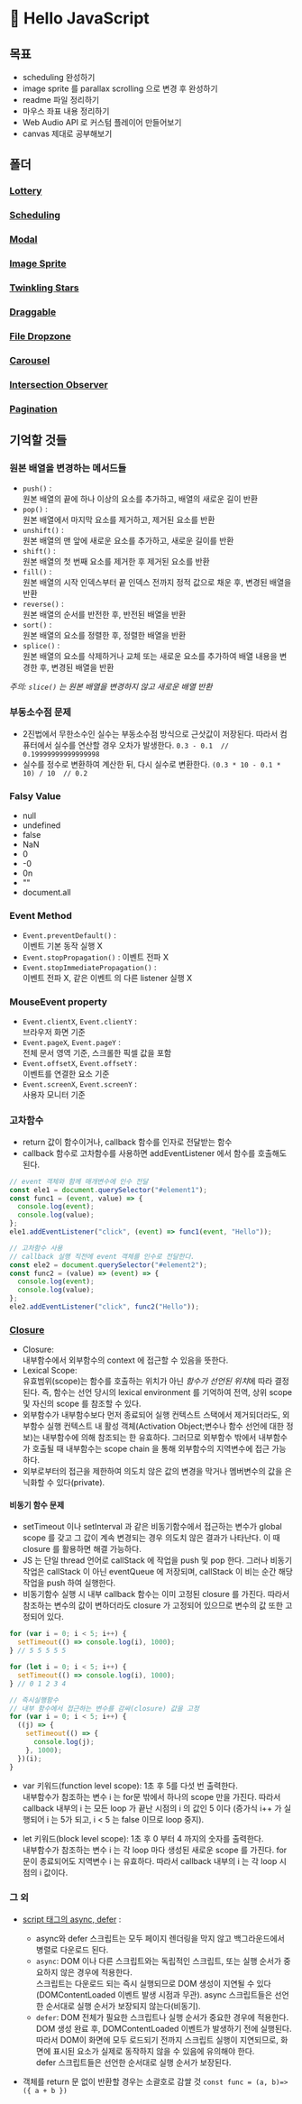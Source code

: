 # :spaghetti: Hello JavaScript

## 목표

- scheduling 완성하기
- image sprite 를 parallax scrolling 으로 변경 후 완성하기
- readme 파일 정리하기
- 마우스 좌표 내용 정리하기
- Web Audio API 로 커스텀 플레이어 만들어보기
- canvas 제대로 공부해보기

## 폴더

### [Lottery](https://github.com/PollyGotACracker/hello-javascript/tree/master/000.lottery)

### [Scheduling](https://github.com/PollyGotACracker/hello-javascript/tree/master/001.scheduling)

### [Modal](https://github.com/PollyGotACracker/hello-javascript/tree/master/002.modal)

### [Image Sprite](https://github.com/PollyGotACracker/hello-javascript/tree/master/003.image_sprite)

### [Twinkling Stars](https://github.com/PollyGotACracker/hello-javascript/tree/master/004.twinkling_stars)

### [Draggable](https://github.com/PollyGotACracker/hello-javascript/tree/master/005.draggable)

### [File Dropzone](https://github.com/PollyGotACracker/hello-javascript/tree/master/006.file_dropzone)

### [Carousel](https://github.com/PollyGotACracker/hello-javascript/tree/master/007.carousel)

### [Intersection Observer](https://github.com/PollyGotACracker/hello-javascript/tree/master/008.intersection_observer)

### [Pagination](https://github.com/PollyGotACracker/hello-javascript/tree/master/009.pagination)

## 기억할 것들

### 원본 배열을 변경하는 메서드들

- `push()` :  
  원본 배열의 끝에 하나 이상의 요소를 추가하고, 배열의 새로운 길이 반환
- `pop()` :  
  원본 배열에서 마지막 요소를 제거하고, 제거된 요소를 반환
- `unshift()` :  
  원본 배열의 맨 앞에 새로운 요소를 추가하고, 새로운 길이를 반환
- `shift()` :  
  원본 배열의 첫 번째 요소를 제거한 후 제거된 요소를 반환
- `fill()` :  
  원본 배열의 시작 인덱스부터 끝 인덱스 전까지 정적 값으로 채운 후, 변경된 배열을 반환
- `reverse()` :  
  원본 배열의 순서를 반전한 후, 반전된 배열을 반환
- `sort()` :  
  원본 배열의 요소를 정렬한 후, 정렬한 배열을 반환
- `splice()` :  
   원본 배열의 요소를 삭제하거나 교체 또는 새로운 요소를 추가하여 배열 내용을 변경한 후, 변경된 배열을 반환

_주의: `slice()` 는 원본 배열을 변경하지 않고 새로운 배열 반환_

### 부동소수점 문제

- 2진법에서 무한소수인 실수는 부동소수점 방식으로 근삿값이 저장된다. 따라서 컴퓨터에서 실수를 연산할 경우 오차가 발생한다.
  `0.3 - 0.1  // 0.19999999999999998`
- 실수를 정수로 변환하여 계산한 뒤, 다시 실수로 변환한다.
  `(0.3 * 10 - 0.1 * 10) / 10  // 0.2`

### Falsy Value

- null
- undefined
- false
- NaN
- 0
- -0
- 0n
- ""
- document.all

### Event Method

- `Event.preventDefault()` :  
  이벤트 기본 동작 실행 X
- `Event.stopPropagation()` :
  이벤트 전파 X
- `Event.stopImmediatePropagation()` :  
  이벤트 전파 X, 같은 이벤트 의 다른 listener 실행 X

### MouseEvent property

- `Event.clientX`, `Event.clientY` :  
  브라우저 화면 기준
- `Event.pageX`, `Event.pageY` :  
  전체 문서 영역 기준, 스크롤한 픽셀 값을 포함
- `Event.offsetX`, `Event.offsetY` :  
  이벤트를 연결한 요소 기준
- `Event.screenX`, `Event.screenY` :  
  사용자 모니터 기준

### 고차함수

- return 값이 함수이거나, callback 함수를 인자로 전달받는 함수
- callback 함수로 고차함수를 사용하면 addEventListener 에서 함수를 호출해도 된다.

```js
// event 객체와 함께 매개변수에 인수 전달
const ele1 = document.querySelector("#element1");
const func1 = (event, value) => {
  console.log(event);
  console.log(value);
};
ele1.addEventListener("click", (event) => func1(event, "Hello"));

// 고차함수 사용
// callback 실행 직전에 event 객체를 인수로 전달한다.
const ele2 = document.querySelector("#element2");
const func2 = (value) => (event) => {
  console.log(event);
  console.log(value);
};
ele2.addEventListener("click", func2("Hello"));
```

### [Closure](https://poiemaweb.com/js-closure)

- Closure:  
  내부함수에서 외부함수의 context 에 접근할 수 있음을 뜻한다.
- Lexical Scope:  
  유효범위(scope)는 함수를 호출하는 위치가 아닌 *함수가 선언된 위치*에 따라 결정된다. 즉, 함수는 선언 당시의 lexical environment 를 기억하여 전역, 상위 scope 및 자신의 scope 를 참조할 수 있다.
- 외부함수가 내부함수보다 먼저 종료되어 실행 컨텍스트 스택에서 제거되더라도, 외부함수 실행 컨텍스트 내 활성 객체(Activation Object;변수나 함수 선언에 대한 정보)는 내부함수에 의해 참조되는 한 유효하다. 그러므로 외부함수 밖에서 내부함수가 호출될 때 내부함수는 scope chain 을 통해 외부함수의 지역변수에 접근 가능하다.
- 외부로부터의 접근을 제한하여 의도치 않은 값의 변경을 막거나 멤버변수의 값을 은닉화할 수 있다(private).

#### 비동기 함수 문제

- setTimeout 이나 setInterval 과 같은 비동기함수에서 접근하는 변수가 global scope 를 갖고 그 값이 계속 변경되는 경우 의도치 않은 결과가 나타난다. 이 때 closure 를 활용하면 해결 가능하다.
- JS 는 단일 thread 언어로 callStack 에 작업을 push 및 pop 한다. 그러나 비동기 작업은 callStack 이 아닌 eventQueue 에 저장되며, callStack 이 비는 순간 해당 작업을 push 하여 실행한다.
- 비동기함수 실행 시 내부 callback 함수는 이미 고정된 closure 를 가진다. 따라서 참조하는 변수의 값이 변하더라도 closure 가 고정되어 있으므로 변수의 값 또한 고정되어 있다.

```js
for (var i = 0; i < 5; i++) {
  setTimeout(() => console.log(i), 1000);
} // 5 5 5 5 5

for (let i = 0; i < 5; i++) {
  setTimeout(() => console.log(i), 1000);
} // 0 1 2 3 4

// 즉시실행함수
// 내부 함수에서 접근하는 변수를 감싸(closure) 값을 고정
for (var i = 0; i < 5; i++) {
  ((j) => {
    setTimeout(() => {
      console.log(j);
    }, 1000);
  })(i);
}
```

- var 키워드(function level scope): 1초 후 5를 다섯 번 출력한다.  
  내부함수가 참조하는 변수 i 는 for문 밖에서 하나의 scope 만을 가진다.
  따라서 callback 내부의 i 는 모든 loop 가 끝난 시점의 i 의 값인 5 이다
  (증가식 i++ 가 실행되어 i 는 5가 되고, i < 5 는 false 이므로 loop 중지).

- let 키워드(block level scope): 1초 후 0 부터 4 까지의 숫자를 출력한다.  
  내부함수가 참조하는 변수 i 는 각 loop 마다 생성된 새로운 scope 를 가진다. for문이 종료되어도 지역변수 i 는 유효하다.
  따라서 callback 내부의 i 는 각 loop 시점의 i 값이다.

### 그 외

- [script 태그의 async, defer](https://ko.javascript.info/script-async-defer) :

  - async와 defer 스크립트는 모두 페이지 렌더링을 막지 않고 백그라운드에서 병렬로 다운로드 된다.
  - `async`: DOM 이나 다른 스크립트와는 독립적인 스크립트, 또는 실행 순서가 중요하지 않은 경우에 적용한다.  
    스크립트는 다운로드 되는 즉시 실행되므로 DOM 생성이 지연될 수 있다(DOMContentLoaded 이벤트 발생 시점과 무관).
    async 스크립트들은 선언한 순서대로 실행 순서가 보장되지 않는다(비동기).
  - `defer`: DOM 전체가 필요한 스크립트나 실행 순서가 중요한 경우에 적용한다.  
    DOM 생성 완료 후, DOMContentLoaded 이벤트가 발생하기 전에 실행된다.
    따라서 DOM이 화면에 모두 로드되기 전까지 스크립트 실행이 지연되므로, 화면에 표시된 요소가 실제로 동작하지 않을 수 있음에 유의해야 한다.  
     defer 스크립트들은 선언한 순서대로 실행 순서가 보장된다.

- 객체를 return 문 없이 반환할 경우는 소괄호로 감쌀 것
  `const func = (a, b)=>({ a + b })`
